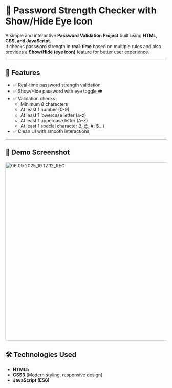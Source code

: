 # 🔐 Password Strength Checker with Show/Hide Eye Icon  

A simple and interactive **Password Validation Project** built using **HTML, CSS, and JavaScript**.  
It checks password strength in **real-time** based on multiple rules and also provides a **Show/Hide (eye icon)** feature for better user experience.  

---

## 🚀 Features  
- ✅ Real-time password strength validation  
- ✅ Show/Hide password with eye toggle 👁  
- ✅ Validation checks:  
  - Minimum 8 characters  
  - At least 1 number (0-9)  
  - At least 1 lowercase letter (a-z)  
  - At least 1 uppercase letter (A-Z)  
  - At least 1 special character (!, @, #, $...)  
- ✅ Clean UI with smooth interactions  

---

## 📸 Demo Screenshot  
<img width="682" height="559" alt="06 09 2025_10 12 12_REC" src="https://github.com/user-attachments/assets/bcc4b5d6-1312-4dd0-9c32-b4cb784461c1" />


## 🛠️ Technologies Used  
- **HTML5**  
- **CSS3** (Modern styling, responsive design)  
- **JavaScript (ES6)**  

 
